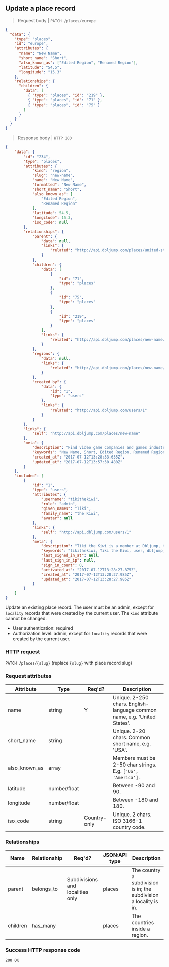 ## <a name="places_update"></a>Update a place record

> Request body | `PATCH /places/europe`

```JSON
{
  "data": {
    "type": "places",
    "id": "europe",
    "attributes": {
      "name": "New Name",
      "short_name": "Short",
      "also_known_as": ["Edited Region", "Renamed Region"],
      "latitude": "54.5",
      "longitude": "15.3"
    },
    "relationships": {
      "children": {
        "data": [
          { "type": "places", "id": "219" },
          { "type": "places", "id": "71" },
          { "type": "places", "id": "75" }
        ]
      }
    }
  }
}
```

> Response body | `HTTP 200`

```JSON
{
    "data": {
        "id": "234",
        "type": "places",
        "attributes": {
            "kind": "region",
            "slug": "new-name",
            "name": "New Name",
            "formatted": "New Name",
            "short_name": "Short",
            "also_known_as": [
                "Edited Region",
                "Renamed Region"
            ],
            "latitude": 54.5,
            "longitude": 15.3,
            "iso_code": null
        },
        "relationships": {
            "parent": {
                "data": null,
                "links": {
                    "related": "http://api.dbljump.com/places/united-states"
                }
            },
            "children": {
                "data": [
                    {
                        "id": "71",
                        "type": "places"
                    },
                    {
                        "id": "75",
                        "type": "places"
                    },
                    {
                        "id": "219",
                        "type": "places"
                    }
                ],
                "links": {
                    "related": "http://api.dbljump.com/places/new-name/children"
                }
            },
            "regions": {
                "data": null,
                "links": {
                    "related": "http://api.dbljump.com/places/new-name/regions"
                }
            },
            "created_by": {
                "data": {
                    "id": "1",
                    "type": "users"
                },
                "links": {
                    "related": "http://api.dbljump.com/users/1"
                }
            }
        },
        "links": {
            "self": "http://api.dbljump.com/places/new-name"
        },
        "meta": {
            "description": "Find video game companies and games industry professionals from New Name at Dbljump.",
            "keywords": "New Name, Short, Edited Region, Renamed Region, place, geography, dbljump, video games, pc games, gaming",
            "created_at": "2017-07-12T13:28:33.655Z",
            "updated_at": "2017-07-12T13:57:30.480Z"
        }
    },
    "included": [
        {
            "id": "1",
            "type": "users",
            "attributes": {
                "username": "tikithekiwi",
                "role": "admin",
                "given_names": "Tiki",
                "family_name": "the Kiwi",
                "avatar": null
            },
            "links": {
                "self": "http://api.dbljump.com/users/1"
            },
            "meta": {
                "description": "Tiki the Kiwi is a member at Dbljump, the video game reference.",
                "keywords": "tikithekiwi, Tiki the Kiwi, user, dbljump, video games, pc games, gaming",
                "last_signed_in_at": null,
                "last_sign_in_ip": null,
                "sign_in_count": 0,
                "activated_at": "2017-07-12T13:28:27.875Z",
                "created_at": "2017-07-12T13:28:27.985Z",
                "updated_at": "2017-07-12T13:28:27.985Z"
            }
        }
    ]
}
```

Update an existing place record. The user must be an admin, except for `locality` records that were created by the current user. The `kind` attribute cannot be changed.

* User authentication: required
* Authorization level: admin, except for `locality` records that were created by the current user.

### HTTP request

`PATCH /places/{slug}` (replace `{slug}` with place record slug)

### Request attributes

Attribute | Type | Req'd? | Description
--------- | ---- | ------ | -----------
name | string | Y | Unique. 2-250 chars. English-language common name, e.g. 'United States'.
short_name | string | | Unique. 2-20 chars. Common short name, e.g. 'USA'.
also_known_as | array | | Members must be 2-50 char strings. E.g. `['US', 'America']`.
latitude | number/float | | Between -90 and 90.
longitude | number/float | | Between -180 and 180.
iso_code | string | Country-only | Unique. 2 chars. ISO 3166-1 country code.

### Relationships

Name | Relationship | Req'd? | JSON:API type | Description
---- | ------------ | ------ | ------------- | ----------
parent | belongs_to | Subdivisions and localities only | places | The country a subdivision is in; the subdivision a locality is in.
children | has_many | | places | The countries inside a region.

### Success HTTP response code

`200 OK`
